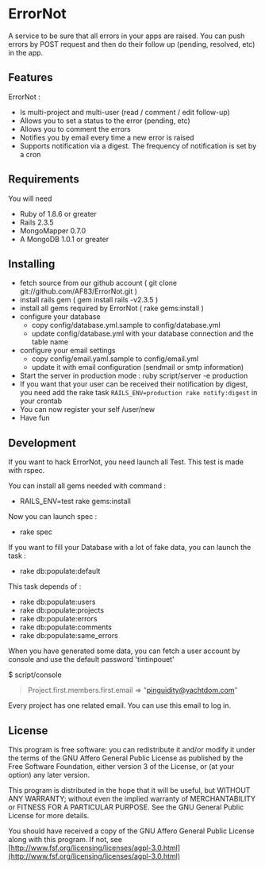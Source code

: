# ErrorNot

A service to be sure that all errors in your apps are raised. You can push errors by POST request
and then do their follow up (pending, resolved, etc) in the app.

## Features

ErrorNot :

* Is multi-project and multi-user (read / comment / edit follow-up)
* Allows you to set a status to the error (pending, etc)
* Allows you to comment the errors
* Notifies you by email every time a new error is raised
* Supports notification via a digest. The frequency of notification is set by a cron

## Requirements

You will need

 - Ruby of 1.8.6 or greater
 - Rails 2.3.5
 - MongoMapper 0.7.0
 - A MongoDB 1.0.1 or greater

## Installing

 - fetch source from our github account ( git clone git://github.com/AF83/ErrorNot.git )
 - install rails gem ( gem install rails -v2.3.5 )
 - install all gems required by ErrorNot ( rake gems:install )
 - configure your database
   - copy config/database.yml.sample to config/database.yml
   - update config/database.yml with your database connection and the table name
 - configure your email settings
   - copy config/email.yaml.sample to config/email.yml
   - update it with email configuration (sendmail or smtp information)
 - Start the server in production mode : ruby script/server -e production
 - If you want that your user can be received their notification by digest, you need
   add the rake task `RAILS_ENV=production rake notify:digest` in your crontab
 - You can now register your self /user/new
 - Have fun


## Development

If you want to hack ErrorNot, you need launch all Test. This test is made with rspec.

You can install all gems needed with command :

 - RAILS_ENV=test rake gems:install

Now you can launch spec :

 - rake spec

If you want to fill your Database with a lot of fake data, you can launch the task :

 - rake db:populate:default

This task depends of :

 - rake db:populate:users
 - rake db:populate:projects
 - rake db:populate:errors
 - rake db:populate:comments
 - rake db:populate:same_errors

When you have generated some data, you can fetch a user account by console and use the
default password 'tintinpouet'

$ script/console
> Project.first.members.first.email
=> "pinguidity@yachtdom.com"

Every project has one related email. You can use this email to log in.

## License

This program is free software: you can redistribute it and/or modify
it under the terms of the GNU Affero General Public License as published by
the Free Software Foundation, either version 3 of the License, or
(at your option) any later version.

This program is distributed in the hope that it will be useful,
but WITHOUT ANY WARRANTY; without even the implied warranty of
MERCHANTABILITY or FITNESS FOR A PARTICULAR PURPOSE.  See the
GNU General Public License for more details.

You should have received a copy of the GNU Affero General Public License
along with this program.  If not, see [http://www.fsf.org/licensing/licenses/agpl-3.0.html](http://www.fsf.org/licensing/licenses/agpl-3.0.html)

